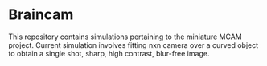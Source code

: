 # Braincam
This repository contains simulations pertaining to the miniature MCAM project. Current simulation involves fitting nxn camera over a curved object to obtain a single shot,  sharp, high contrast, blur-free image.

